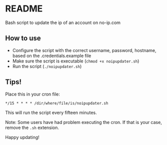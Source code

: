 README
======

Bash script to update the ip of an account on no-ip.com

How to use
----------

* Configure the script with the correct username, password, hostname, based on the .credentials.example file
* Make sure the script is executable (`chmod +x noipupdater.sh`)
* Run the script (`./noipupdater.sh`)

Tips!
-----

Place this in your cron file:

    */15 * * * * /dir/where/file/is/noipupdater.sh

This will run the script every fifteen minutes.

Note: Some users have had problem executing the cron. If that is your case, remove the `.sh` extension.

Happy updating!
